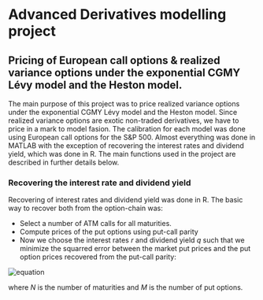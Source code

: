 # Advanced Derivatives modelling project

## Pricing of European call options & realized variance options under the exponential CGMY Lévy model and the Heston model.

The main purpose of this project was to price realized variance options under the exponential CGMY Lévy model and the Heston model. Since realized variance options are exotic non-traded derivatives, we have to price in a mark to model fasion. The calibration for each model was done using European call options for the S&P 500. Almost everything was done in MATLAB with the exception of recovering the interest rates and dividend yield, which was done in R. The main functions used in the project are described in further details below. 

### Recovering the interest rate and dividend yield

Recovering of interest rates and dividend yield was done in R. The basic way to recover both from the option-chain was:

* Select a number of ATM calls for all maturities.
* Compute prices of the put options using put-call parity
* Now we choose the interest rates *r* and dividend yield *q* such that we minimize the squarred error between the market put prices and the put option prices recovered from the put-call parity:

![equation](http%3A%2F%2Fwww.sciweavers.org%2Ftex2img.php%3Feq%3D%255Cmin_%257Br_i%252Cq%257D%2520%255Csum_%257Bi%253D1%257D%255E%257BN%257D%2520%255Csum_%257Bj%253D1%257D%255E%257BM%257D%2520%255Cleft%2528Put_%257BPC%257D%2528K_j%252CT_i%252Cr_%257BT_i%257D%252Cq%2529%2520-%2520Put_%257BMarket%257D%2528K_j%252CT_i%2529%255Cright%2529%255E2.%26bc%3DWhite%26fc%3DBlack%26im%3Djpg%26fs%3D12%26ff%3Darev%26edit%3D0)

where *N* is the number of maturities and *M* is the number of put options. 